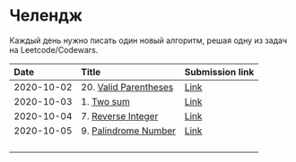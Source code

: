 # Челендж

Каждый день нужно писать один новый алгоритм, решая одну из задач на Leetcode/Codewars.

| Date       | Title             | Submission link                                            |
|:-----------|:------------------|:-----------------------------------------------------------|
| 2020-10-02 | 20. [Valid Parentheses](https://leetcode.com/problems/valid-parentheses/) | [Link](https://leetcode.com/submissions/detail/403556615/) |
| 2020-10-03 | 1. [Two sum](https://leetcode.com/problems/two-sum/) | [Link](https://leetcode.com/submissions/detail/404278498/) |
| 2020-10-04 | 7. [Reverse Integer](https://leetcode.com/problems/reverse-integer/) | [Link](https://leetcode.com/submissions/detail/404292011/) |
| 2020-10-05 | 9. [Palindrome Number](https://leetcode.com/problems/palindrome-number/) | [Link](https://leetcode.com/submissions/detail/404922855/) |
|            |                   |                                                            |
|            |                   |                                                            |
|            |                   |                                                            |
|            |                   |                                                            |
